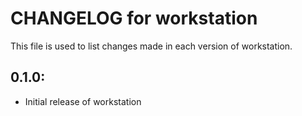 # CHANGELOG for workstation

This file is used to list changes made in each version of workstation.

## 0.1.0:

* Initial release of workstation

